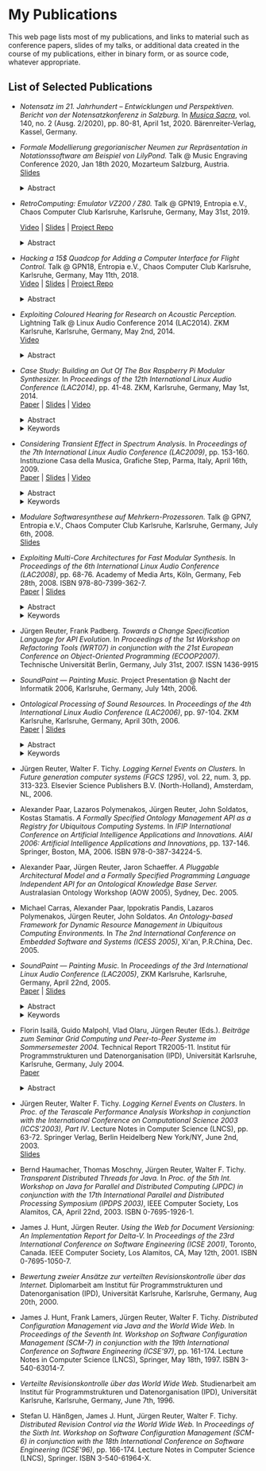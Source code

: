 # My Publications

This web page lists most of my publications, and links to material
such as conference papers, slides of my talks, or additional data
created in the course of my publications, either in binary form, or as
source code, whatever appropriate.

## List of Selected Publications

* _Notensatz im 21. Jahrhundert – Entwicklungen und Perspektiven.
  Bericht von der Notensatzkonferenz in Salzburg._ In [_Musica
  Sacra_](https://www.musica-sacra-online.de), vol. 140, no. 2
  (Ausg. 2/2020), pp. 80-81, April 1st, 2020.  Bärenreiter-Verlag,
  Kassel, Germany.

* _Formale Modellierung gregorianischer Neumen zur Repräsentation in
  Notationssoftware am Beispiel von LilyPond._ Talk @ Music Engraving
  Conference 2020, Jan 18th 2020, Mozarteum Salzburg, Austria.<br />
  [Slides](https://gitlab.com/MusicEngravingConference/2020/-/raw/master/Talks/Juergen%20Reuter/Modellierung%20gregorianischer%20Neumen.pdf?inline=false)
  <details>
    <summary>Abstract</summary>
    Supporting Gregorian neumes in music notation software requires
    formal modelling of music representation, as storage format and as
    input language.  Since neumes notation differs significantly from
    subsequent music notation, we give a short historical survey and
    explore a concept for musically adequate modelling based on the
    Solesmes monks’ 19th century research and more recent findings,
    including composition of ligatures from basic neumes, and compare
    it with different approaches.
  </details>

* _RetroComputing: Emulator VZ200 / Z80._ Talk @ GPN19, Entropia e.V.,
  Chaos Computer Club Karlsruhe, Karlsruhe, Germany, May 31st,
  2019.<br />

  [Video](https://media.ccc.de/v/gpn19-114-retrocomputing-emulator-vz200-z80) |
  [Slides](https://github.com/soundpaint/VZ200-Emulator/blob/master/src/doc/talk_gpn19_slides.odp) |
  [Project Repo](https://github.com/soundpaint/VZ200-Emulator)

  <details>
    <summary>Abstract</summary>
    In this talk, I present my project that implements a software
    emulation of a Z80 CPU and all other parts of a VZ200 computer
    (the hardware originally built around 1983).  The emulator
    software is written in Java, yet fast enough to run in realtime on
    current modest performance hardware.  Special features of the
    emulator include (among others):

    * a monitor control program with features for editing, running and
      debugging Z80 assember code,

    * a retro-fit mechanism that allows for annotation of assembler
      instructions (labels, comments, etc.)

    * a virtual clock mechanism that allows for realtime mapping of
      the emulated speaker's status onto state-of-the-art, sample
      buffer based sound card devices,

    * an abstract, mnemonic-level, yet still flexible architecture of
      the CPU emulation that allows for straight-forward extension or
      replacement of new or alternative op-codes without explicitly
      fiddling around with deeply nested instruction dispatch tables.

    Project Source Code: https://github.com/soundpaint/VZ200-Emulator
  </details>

* _Hacking a 15$ Quadcop for Adding a Computer Interface for Flight
  Control._ Talk @ GPN18, Entropia e.V., Chaos Computer Club
  Karlsruhe, Karlsruhe, Germany, May 11th, 2018.<br />
  [Video](https://media.ccc.de/v/gpn18-169-hacking-a-15-quadcop-for-adding-a-computer-interface-for-flight-control) |
  [Slides](https://github.com/soundpaint/QuadCopHack/blob/master/doc/talk-gpn18/quadcop-talk.odp) |
  [Project Repo](https://github.com/soundpaint/QuadCopHack)
  <details>
    <summary>Abstract</summary>
    In this talk I will present how I modified the remote control of a
    cheap 15$ quadcop in order to add a computer interface:

    * First, I developed a small hardware board for signal tapping
      from and signal injection into the quadcop's remote control.

    * Next, I connected an Arduino board and developed a small
      software written in the C programming language, that does
      real-time signal A/D conversion of incoming / outgoing flight
      control signals, time-stamping and low-level signal processing
      of incoming signal data, and buffering of incoming and outgoing
      signal data.

    * Third, I connected a Raspberry Pi 3 board to the Arduino board
      and developed a Java Application that retrieves flight control
      signal data from the Arduino with the possibility to record it
      to a file.  Also, the application allows for replaying recorded
      data back to the Arduino for signal injection into the quadcop's
      remote control.

    * The next step would be to extend the Java application for either
      editing recorded flight control data or creating completely new
      flight control data from scratch.

    Schematics and software are available as open source licensed
    under GNU GPL v3, see here:
    https://github.com/soundpaint/QuadCopHack
  </details>

* _Exploiting Coloured Hearing for Research on Acoustic Perception._
  Lightning Talk @ Linux Audio Conference 2014 (LAC2014).  ZKM
  Karlsruhe, Karlsruhe, Germany, May 2nd, 2014.<br />
  [Video](https://lac.linuxaudio.org/2014/video.php?id=19)
  <details>
    <summary>Abstract</summary>
    Coloured hearing is a form of synaesthesia with co-perception of
    acoustic stimuli as visual effects.  In contrast to acquired or
    induced synaesthesia, the genuine form is thought to origin very
    early in life and to not relevantly change over time.  Therefore,
    finding correlations between acoustic stimuli and visual effects
    with genuine coloured hearing and evaluating their visual
    significance even on adults gives hints on which acoustic
    properties have been significant for an individual since early
    life.  With this snapshot of significance taken from many
    individuals, we hope to better identify the border between
    congenital perception and perception habits created from cultural
    influence.  Knowledge about this border is essential for
    composition of contemporary music, as it marks the limit where
    musical parameters go beyond trainable perception and thus render
    irrelevant as compositorial means.  So far, for a preparatory case
    study we developed a set of sounds, tested it on a single genuine
    coloured hearing individual and present first results.
  </details>

* _Case Study: Building an Out Of The Box Raspberry Pi Modular
  Synthesizer._ In _Proceedings of the 12th International Linux Audio
  Conference (LAC2014)_, pp. 41-48.  ZKM, Karlsruhe, Germany, May 1st,
  2014.<br />
  [Paper](http://lac.linuxaudio.org/2014/papers/12.pdf) |
  [Slides](http://lac.linuxaudio.org/2014/download/raspmodsyn.pdf) |
  [Video](https://lac.linuxaudio.org/2014/video.php?id=9)
  <details>
    <summary>Abstract</summary>
    The idea is simple and obvious: Take some Raspberry Pi computing
    units, each as a reusable synthesizer module.  Connect them via a
    network.  Connect a notebook or PC to control and monitor them.
    Start playing on your virtually analog modular synthesizer.
    However, is existing Linux audio software sufficiently mature to
    implement this vision out of the box? We investigate how far we
    get in building such a synthesizer, what existing software to
    choose, analyse what limits we hit and what features still need to
    be implemented to make our vision become reality.
  </details>
  <details>
    <summary>Keywords</summary>
    Raspberry Pi, Virtual Anolog Modular Synthesizer, Distributed
    Networked Audio
  </details>

* _Considering Transient Effect in Spectrum Analysis._ In _Proceedings
  of the 7th International Linux Audio Conference (LAC2009)_,
  pp. 153-160.  Instituzione Casa della Musica, Grafiche Step, Parma,
  Italy, April 16th, 2009.<br />
  [Paper](https://lac.linuxaudio.org/2009/cdm/Saturday/15_Reuter/15.pdf) |
  [Slides](https://lac.linuxaudio.org/2009/cdm/Saturday/15_Reuter/TransientEffects.pdf) |
  [Video](http://lad.linuxaudio.org/events/2009_cdm/videos/)
  <details>
    <summary>Abstract</summary>
    Signal processing with discrete Fourier transform (DFT) works well
    in standard settings, but is unsatisfying for rapid changes in
    signal spectra.  We illustrate and analyze this phenomenon,
    develop a novel transform and prove its close relation to the
    Laplace transform.  We deploy our transform for deriving a
    replacement for the sliding window DFT.  Our approach features
    transient effect and hence shows more natural response to rapid
    spectral changes.
  </details>
  <details>
    <summary>Keywords</summary>
    signal processing, DFT, sliding window technique, spectral analysis
  </details>

* _Modulare Softwaresynthese auf Mehrkern-Prozessoren._ Talk @ GPN7,
  Entropia e.V., Chaos Computer Club Karlsruhe, Karlsruhe, Germany,
  July 6th, 2008.<br />
  [Slides](https://entropia.de/images/a/ab/GPN7-Schnelle-modulare-Synthese-auf-Mehrkern-Architekturen.pdf)

* _Exploiting Multi-Core Architectures for Fast Modular Synthesis._ In
  _Proceedings of the 6th International Linux Audio Conference
  (LAC2008)_, pp. 68-76.  Academy of Media Arts, Köln, Germany, Feb
  28th, 2008.  ISBN 978-80-7399-362-7.<br />
  [Paper](http://lac.linuxaudio.org/2008/download/papers/8.pdf) |
  [Slides](https://lac.linuxaudio.org/2008/download/slides/8/lac2008_paper8_slides.pdf)
  <details>
    <summary>Abstract</summary>
    Recently, CPU speed increases only slowly, while the number of
    transistors per chip keeps growing exponentially.  Consequently,
    processors with multi-core architectures are pervading the market.
    Unfortunately, most existing software still can not exploit the
    parallelism.  Since modular software sythesis implementations
    typically simulate parallel hardware, they are designated to run
    on parallel hardware.  We examine different approaches for
    parallelization of a modular software synthesizer and discuss
    their advantages and disadvantages with respect to both the
    performance gain and the impact on the software architecture.
  </details>
  <details>
    <summary>Keywords</summary>
    modular synthesis, multicore architectures, parallelization, scheduling, performance analysis
  </details>

* Jürgen Reuter, Frank Padberg.  _Towards a Change Specification
  Language for API Evolution._ In _Proceedings of the 1st Workshop on
  Refactoring Tools (WRT07) in conjunction with the 21st European
  Conference on Object-Oriented Programming (ECOOP2007)_.  Technische
  Universität Berlin, Germany, July 31st, 2007.  ISSN 1436-9915

* _SoundPaint — Painting Music._ Project Presentation @ Nacht der
  Informatik 2006, Karlsruhe, Germany, July 14th, 2006.

* _Ontological Processing of Sound Resources._ In _Proceedings of the
  4th International Linux Audio Conference (LAC2006)_, pp. 97-104.
  ZKM Karlsruhe, Karlsruhe, Germany, April 30th, 2006.<br />
  [Paper](http://lac.zkm.de/2006/papers/lac2006_juergen_reuter.pdf) |
  [Slides](http://lac.zkm.de/2006/presentations/lac2006_juergen_reuter_slides.pdf)
  <details>
    <summary>Abstract</summary>
    Modern music production systems provide a plethora of sound
    resources, e.g.hundreds or thousands of sound patches on a
    synthesizer.  The more the number of available sounds grows, the
    more difficult it becomes for the user to find the desired sound
    resource for a particular purpose, thus demanding for advanced
    retrieval techniques based on sound classification.  This paper
    gives a short survey of existing approaches on classification and
    retrieval of sound resources, discusses them and presents an
    advanced approach based on ontological knowledge processing.
  </details>
  <details>
    <summary>Keywords</summary>
    classification of sounds, sound resource lookup, ontologies, OWL
  </details>

* Jürgen Reuter, Walter F. Tichy.  _Logging Kernel Events on
  Clusters._ In _Future generation computer systems (FGCS 1295)_,
  vol. 22, num. 3, pp. 313-323.  Elsevier Science Publishers
  B.V. (North-Holland), Amsterdam, NL, 2006.

* Alexander Paar, Lazaros Polymenakos, Jürgen Reuter, John Soldatos,
  Kostas Stamatis.  _A Formally Specified Ontology Management API as a
  Registry for Ubiquitous Computing Systems._ In _IFIP International
  Conference on Artificial Intelligence Applications and Innovations.
  AIAI 2006: Artificial Intelligence Applications and Innovations_,
  pp. 137-146.  Springer, Boston, MA, 2006.  ISBN 978-0-387-34224-5.

* Alexander Paar, Jürgen Reuter, Jaron Schaeffer.  _A Pluggable
  Architectural Model and a Formally Specified Programming Language
  Independent API for an Ontological Knowledge Base Server._
  Australasian Ontology Workshop (AOW 2005), Sydney, Dec. 2005.

* Michael Carras, Alexander Paar, Ippokratis Pandis, Lazaros
  Polymenakos, Jürgen Reuter, John Soldatos.  _An Ontology-based
  Framework for Dynamic Resource Management in Ubiquitous Computing
  Environments._ In _The 2nd International Conference on Embedded
  Software and Systems (ICESS 2005)_, Xi'an, P.R.China, Dec. 2005.

* _SoundPaint — Painting Music._ In _Proceedings of the 3rd
  International Linux Audio Conference (LAC2005)_, ZKM Karlsruhe,
  Karlsruhe, Germany, April 22nd, 2005.<br />
  [Paper](http://lac.zkm.de/2005/papers/juergen_reuter.pdf) |
  [Slides](http://lac.zkm.de/2005/slides/juergen_reuter_slides.pdf)
  <details>
    <summary>Abstract</summary>
    We present a paradigm for synthesizing electronic music by
    graphical composing.  The problem of mapping colors to sounds is
    studied in detail from a mathematical as well as a pragmatic point
    of view.  We show how to map colors to sounds in a user-definable,
    topology preserving manner.  We demonstrate the usefulness of our
    approach on our prototype implementation of a graphical composing
    tool.
  </details>
  <details>
    <summary>Keywords</summary>
    electronic music, sound collages, graphical composing,
    color-to-sound mapping
  </details>

* Florin Isailă, Guido Malpohl, Vlad Olaru, Jürgen Reuter (Eds.).
  _Beiträge zum Seminar Grid Computing und Peer-to-Peer Systeme im
  Sommersemester 2004._ Technical Report TR2005-11.  Institut für
  Programmstrukturen und Datenorganisation (IPD), Universität
  Karlsruhe, Karlsruhe, Germany, July 2004.<br />
  [Paper](http://www.ipd.uni-karlsruhe.de/tichy/uploads/publikationen/74/tr2005-11.pdf)
  <details>
    <summary>Abstract</summary>
    Im Sommersemester 2004 wurde im Seminar „Grid Computing und
    Peer-to-Peer Systeme“ eine Reihe aktueller Themen aus den Gebieten
    Grid Computing, Peer-to-Peer-Systeme und Ad-Hoc-Netzwerke
    angeboten.  Jeder Teilnehmer wählte hieraus ein Thema, um darüber
    in der Form eines medial gestützten Vortrages zu referieren.  Um
    allen Teilnehmern die Gelegenheit zu geben, aus diesem Seminar
    nachhaltig etwas mitzunehmen, fertigte jeder Vortragende eine
    allen zugängliche schriftliche Ausarbeitung an.  Die
    Ausarbeitungen finden sich in leicht redigierter Fassung durch die
    Editoren im vorliegenden technischen Bericht wieder.
  </details>

* Jürgen Reuter, Walter F. Tichy.  _Logging Kernel Events on
  Clusters_.  In _Proc. of the Terascale Performance Analysis Workshop
  in conjunction with the International Conference on Computational
  Science 2003 (ICCS'2003), Part IV_.  Lecture Notes in Computer
  Science (LNCS), pp. 63-72.  Springer Verlag, Berlin Heidelberg New
  York/NY, June 2nd, 2003.<br />
  [Slides](https://github.com/soundpaint/publications/blob/master/iccs2003/iccs2003.ppt)

* Bernd Haumacher, Thomas Moschny, Jürgen Reuter, Walter F. Tichy.
  _Transparent Distributed Threads for Java._ In _Proc. of the 5th
  Int. Workshop on Java for Parallel and Distributed Computing (JPDC)
  in conjunction with the 17th International Parallel and Distributed
  Processing Symposium (IPDPS 2003)_, IEEE Computer Society, Los
  Alamitos, CA, April 22nd, 2003.  ISBN 0-7695-1926-1.

* James J. Hunt, Jürgen Reuter.  _Using the Web for Document
  Versioning: An Implementation Report for Delta-V._ In _Proceedings
  of the 23rd International Conference on Software Engineering (ICSE
  2001)_, Toronto, Canada.  IEEE Computer Society, Los Alamitos, CA,
  May 12th, 2001.  ISBN 0-7695-1050-7.

* _Bewertung zweier Ansätze zur verteilten Revisionskontrolle über das
  Internet._ Diplomarbeit am Institut für Programmstrukturen und
  Datenorganisation (IPD), Universität Karlsruhe, Karlsruhe, Germany,
  Aug 20th, 2000.

* James J. Hunt, Frank Lamers, Jürgen Reuter, Walter F. Tichy.
  _Distributed Configuration Management via Java and the World Wide
  Web._ In _Proceedings of the Seventh Int. Workshop on Software
  Configuration Management (SCM-7) in conjunction with the 19th
  International Conference on Software Engineering (ICSE'97)_,
  pp. 161-174.  Lecture Notes in Computer Science (LNCS), Springer,
  May 18th, 1997.  ISBN 3-540-63014-7.

* _Verteilte Revisionskontrolle über das World Wide Web._
  Studienarbeit am Institut für Programmstrukturen und
  Datenorganisation (IPD), Universität Karlsruhe, Karlsruhe, Germany,
  June 7th, 1996.

* Stefan U. Hänßgen, James J. Hunt, Jürgen Reuter, Walter F. Tichy.
  _Distributed Revision Control via the World Wide Web._ In
  _Proceedings of the Sixth Int. Workshop on Software Configuration
  Management (SCM-6) in conjunction with the 18th International
  Conference on Software Engineering (ICSE'96)_, pp. 166-174.  Lecture
  Notes in Computer Science (LNCS), Springer.  ISBN 3-540-61964-X.

